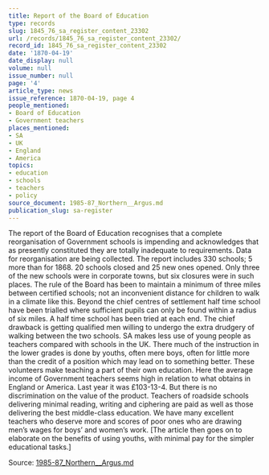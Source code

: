```yaml
---
title: Report of the Board of Education
type: records
slug: 1845_76_sa_register_content_23302
url: /records/1845_76_sa_register_content_23302/
record_id: 1845_76_sa_register_content_23302
date: '1870-04-19'
date_display: null
volume: null
issue_number: null
page: '4'
article_type: news
issue_reference: 1870-04-19, page 4
people_mentioned:
- Board of Education
- Government teachers
places_mentioned:
- SA
- UK
- England
- America
topics:
- education
- schools
- teachers
- policy
source_document: 1985-87_Northern__Argus.md
publication_slug: sa-register
---
```


The report of the Board of Education recognises that a complete reorganisation of Government schools is impending and acknowledges that as presently constituted they are totally inadequate to requirements.  Data for reorganisation are being collected.  The report includes 330 schools; 5 more than for 1868.  20 schools closed and 25 new ones opened.  Only three of the new schools were in corporate towns, but six closures were in such places.  The rule of the Board has been to maintain a minimum of three miles between certified schools; not an inconvenient distance for children to walk in a climate like this.  Beyond the chief centres of settlement half time school have been trialled where sufficient pupils can only be found within a radius of six miles.  A half time school has been tried at each end.  The chief drawback is getting qualified men willing to undergo the extra drudgery of walking between the two schools.  SA makes less use of young people as teachers compared with schools in the UK.  There much of the instruction in the lower grades is done by youths, often mere boys, often for little more than the credit of a position which may lead on to something better.  These volunteers make teaching a part of their own education.  Here the average income of Government teachers seems high in relation to what obtains in England or America.  Last year it was £103-13-4.  But there is no discrimination on the value of the product.  Teachers of roadside schools delivering minimal reading, writing and ciphering are paid as well as those delivering the best middle-class education.  We have many excellent teachers who deserve more and scores of poor ones who are drawing men’s wages for boys’ and women’s work.  [The article then goes on to elaborate on the benefits of using youths, with minimal pay for the simpler educational tasks.]

Source: [1985-87_Northern__Argus.md](/downloads/markdown/1985-87_Northern__Argus.md)
